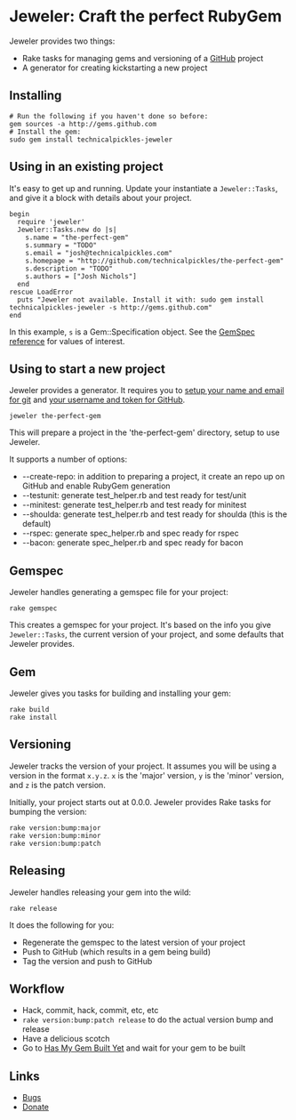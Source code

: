 # Jeweler: Craft the perfect RubyGem

Jeweler provides two things:

 * Rake tasks for managing gems and versioning of a <a href="http://github.com">GitHub</a> project
 * A generator for creating kickstarting a new project

## Installing

    # Run the following if you haven't done so before:
    gem sources -a http://gems.github.com
    # Install the gem:
    sudo gem install technicalpickles-jeweler
    
## Using in an existing project

It's easy to get up and running. Update your instantiate a `Jeweler::Tasks`, and give it a block with details about your project.

    begin
      require 'jeweler'
      Jeweler::Tasks.new do |s|
        s.name = "the-perfect-gem"
        s.summary = "TODO"
        s.email = "josh@technicalpickles.com"
        s.homepage = "http://github.com/technicalpickles/the-perfect-gem"
        s.description = "TODO"
        s.authors = ["Josh Nichols"]
      end
    rescue LoadError
      puts "Jeweler not available. Install it with: sudo gem install technicalpickles-jeweler -s http://gems.github.com"
    end

In this example, `s` is a Gem::Specification object. See the [GemSpec reference](http://www.rubygems.org/read/chapter/20) for values of interest.

## Using to start a new project

Jeweler provides a generator. It requires you to [setup your name and email for git](http://github.com/guides/tell-git-your-user-name-and-email-address) and [your username and token for GitHub](http://github.com/guides/local-github-config).

    jeweler the-perfect-gem

This will prepare a project in the 'the-perfect-gem' directory, setup to use Jeweler.

It supports a number of options:

 * --create-repo: in addition to preparing a project, it create an repo up on GitHub and enable RubyGem generation
 * --testunit: generate test_helper.rb and test ready for test/unit
 * --minitest: generate test_helper.rb and test ready for minitest 
 * --shoulda: generate test_helper.rb and test ready for shoulda (this is the default)
 * --rspec: generate spec_helper.rb and spec ready for rspec
 * --bacon: generate spec_helper.rb and spec ready for bacon

## Gemspec

Jeweler handles generating a gemspec file for your project:

    rake gemspec

This creates a gemspec for your project. It's based on the info you give `Jeweler::Tasks`, the current version of your project, and some defaults that Jeweler provides.

## Gem

Jeweler gives you tasks for building and installing your gem:

    rake build
    rake install

## Versioning

Jeweler tracks the version of your project. It assumes you will be using a version in the format `x.y.z`. `x` is the 'major' version, `y` is the 'minor' version, and `z` is the patch version.

Initially, your project starts out at 0.0.0. Jeweler provides Rake tasks for bumping the version:

    rake version:bump:major
    rake version:bump:minor
    rake version:bump:patch

## Releasing

Jeweler handles releasing your gem into the wild:

    rake release

It does the following for you:

 * Regenerate the gemspec to the latest version of your project
 * Push to GitHub (which results in a gem being build)
 * Tag the version and push to GitHub

## Workflow

 * Hack, commit, hack, commit, etc, etc
 * `rake version:bump:patch release` to do the actual version bump and release
 * Have a delicious scotch
 * Go to [Has My Gem Built Yet](http://hasmygembuiltyet.org) and wait for your gem to be built

## Links

 * [Bugs](http://technicalpickles.lighthouseapp.com/projects/23560-jeweler/overview)
 * [Donate](http://pledgie.org/campaigns/2604)
